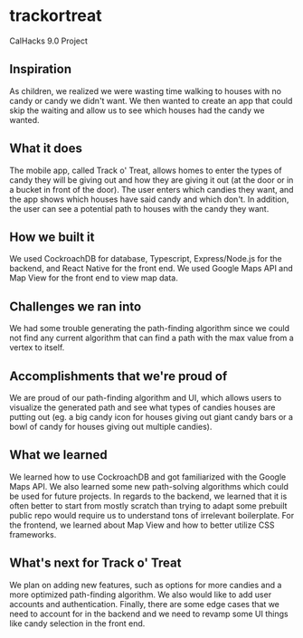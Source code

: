 # trackortreat
CalHacks 9.0 Project

## Inspiration
As children, we realized we were wasting time walking to houses with no candy or candy we didn't want. We then wanted to create an app that could skip the waiting and allow us to see which houses had the candy we wanted.
## What it does
The mobile app, called Track o' Treat, allows homes to enter the types of candy they will be giving out and how they are giving it out (at the door or in a bucket in front of the door). The user enters which candies they want, and the app shows which houses have said candy and which don't. In addition, the user can see a potential path to houses with the candy they want.
## How we built it
We used CockroachDB for database, Typescript, Express/Node.js for the backend, and React Native for the front end. We used Google Maps API and Map View for the front end to view map data.
## Challenges we ran into
We had some trouble generating the path-finding algorithm since we could not find any current algorithm that can find a path with the max value from a vertex to itself.  
## Accomplishments that we're proud of
We are proud of our path-finding algorithm and UI, which allows users to visualize the generated path and see what types of candies houses are putting out (eg. a big candy icon for houses giving out giant candy bars or a bowl of candy for houses giving out multiple candies).
## What we learned
We learned how to use CockroachDB and got familiarized with the Google Maps API. We also learned some new path-solving algorithms which could be used for future projects. In regards to the backend, we learned that it is often better to start from mostly scratch than trying to adapt some prebuilt public repo would require us to understand tons of irrelevant boilerplate. For the frontend, we learned about Map View and how to better utilize CSS frameworks.
## What's next for Track o' Treat
We plan on adding new features, such as options for more candies and a more optimized path-finding algorithm. We also would like to add user accounts and authentication. Finally, there are some edge cases that we need to account for in the backend and we need to revamp some UI things like candy selection in the front end.
